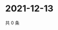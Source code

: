 # 2021-12-13

共 0 条

<!-- BEGIN WEIBO -->
<!-- 最后更新时间 Mon Dec 13 2021 21:21:56 GMT+0800 (China Standard Time) -->

<!-- END WEIBO -->
